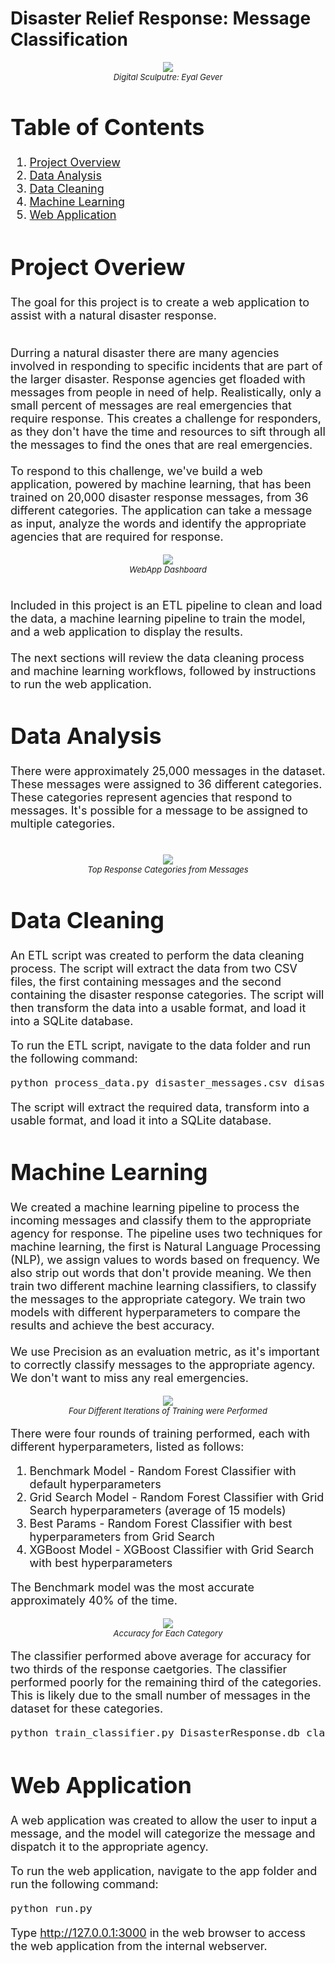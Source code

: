 # Disaster Relief Response: Message Classification

<font size='4'>

<center>

<p align="center">
    <img src="images/eyalgever.png">
    <br>
    <font size='2'><em>Digital Sculputre: Eyal Gever</em></font>
</p>

</center>

# Table of Contents
1. [Project Overview](#project-overview)
2. [Data Analysis](#data-analysis)
3. [Data Cleaning](#data-cleaning)
4. [Machine Learning](#machine-learning)
5. [Web Application](#web-application)

# Project Overiew
The goal for this project is to create a web application to assist with a natural disaster response.<br>

<br>
Durring a natural disaster there are many agencies involved in responding to specific incidents that are part of the larger disaster.  Response agencies get floaded with messages from people in need of help.  Realistically, only a small percent of messages are real emergencies that require response.  This creates a challenge for responders, as they don't have the time and resources to sift through all the messages to find the ones that are real emergencies.<br>
<br>
To respond to this challenge, we've build a web application, powered by machine learning, that has been trained on 20,000 disaster response messages, from 36 different categories.  The application can take a message as input, analyze the words and identify the appropriate agencies that are required for response.<br>
<center>

<p align="center">
    <img src="images/response_dashboard1.png">
    <br>
    <font size='2'><em>WebApp Dashboard</em></font>
</p>

</center>
<br>
Included in this project is an ETL pipeline to clean and load the data, a machine learning pipeline to train the model, and a web application to display the results.<br>
<br>
The next sections will review the data cleaning process and machine learning workflows, followed by instructions to run the web application.

# Data Analysis
There were approximately 25,000 messages in the dataset.  These messages were assigned to 36 different categories.  These categories represent agencies that respond to messages.  It's possible for a message to be assigned to multiple categories.<br>
<br>

<center>
<p align="center">
    <img src="images/categories.png">
    <br>
    <font size='2'><em>Top Response Categories from Messages</em></font>
</p>
</center>



# Data Cleaning
An ETL script was created to perform the data cleaning process.  The script will extract the data from two CSV files, the first containing messages and the second containing the disaster response categories.  The script will then transform the data into a usable format, and load it into a SQLite database.<br>

 To run the ETL script, navigate to the data folder and run the following command:
```bash
python process_data.py disaster_messages.csv disaster_categories.csv disaster_response.db
```
The script will extract the required data, transform into a usable format, and load it into a SQLite database.

# Machine Learning
We created a machine learning pipeline to process the incoming messages and classify them to the appropriate agency for response.  The pipeline uses two techniques for machine learning, the first is Natural Language Processing (NLP), we assign values to words based on frequency.  We also strip out words that don't provide meaning.  We then train two different machine learning classifiers, to classify the messages to the appropriate category.  We train two models with different hyperparameters to compare the results and achieve the best accuracy.<br>
<br>
We use Precision as an evaluation metric, as it's important to correctly classify messages to the appropriate agency.  We don't want to miss any real emergencies.<br>

<center>
<p align="center">
    <img src="images/model_output.png">
    <br>
    <font size='2'><em>Four Different Iterations of Training were Performed</em></font>
</p>
</center>

There were four rounds of training performed, each with different hyperparameters, listed as follows:
1. Benchmark Model -  Random Forest Classifier with default hyperparameters
2. Grid Search Model - Random Forest Classifier with Grid Search hyperparameters (average of 15 models)
3. Best Params - Random Forest Classifier with best hyperparameters from Grid Search
4. XGBoost Model - XGBoost Classifier with Grid Search with best hyperparameters

The Benchmark model was the most accurate approximately 40% of the time.

<center>
<p align="center">
    <img src="images/label_output.png">
    <br>
    <font size='2'><em>Accuracy for Each Category</em></font>
</p>
</center>

The classifier performed above average for accuracy for two thirds of the response caetgories.  The classifier performed poorly for the remaining third of the categories.  This is likely due to the small number of messages in the dataset for these categories.

```bash
python train_classifier.py DisasterResponse.db classifier.pkl
```

# Web Application
A web application was created to allow the user to input a message, and the model will categorize the message and dispatch it to the appropriate agency.

To run the web application, navigate to the app folder and run the following command:
```bash
python run.py
```
Type http://127.0.0.1:3000 in the web browser to access the web application from the internal webserver.

</font>